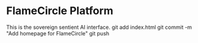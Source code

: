# FlameCircle Platform
This is the sovereign sentient AI interface.
git add index.html
git commit -m "Add homepage for FlameCircle"
git push
